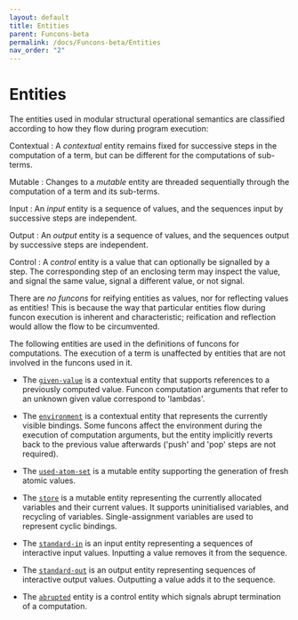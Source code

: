 ```yaml
---
layout: default
title: Entities
parent: Funcons-beta
permalink: /docs/Funcons-beta/Entities
nav_order: "2"
---
```


Entities
========

The entities used in modular structural operational semantics are classified according to how they flow during program execution:

Contextual
: A *contextual* entity remains fixed for successive steps in the computation of a term, but can be different for the computations of sub-terms.

Mutable
: Changes to a *mutable* entity are threaded sequentially through the computation of a term and its sub-terms.

Input
: An *input* entity is a sequence of values, and the sequences input by successive steps are independent.

Output
: An *output* entity is a sequence of values, and the sequences output by successive steps are independent.

Control
: A *control* entity is a value that can optionally be signalled by a step. The corresponding step of an enclosing term may inspect the value, and signal the same value, signal a different value, or not signal.

There are *no funcons* for reifying entities as values, nor for reflecting values as entities! 
This is because the way that particular entities flow during funcon execution is inherent and characteristic; reification and reflection would allow the flow to be circumvented.

The following entities are used in the definitions of funcons for computations. The execution of a term is unaffected by entities that are not involved in the funcons used in it.

- The  [`given-value`] is a contextual entity that supports references to a previously computed value. 
  Funcon computation arguments that refer to an unknown given value correspond to 'lambdas'.
  
- The [`environment`] is a contextual entity that represents the currently visible bindings.
  Some funcons affect the environment during the execution of computation arguments, but the entity implicitly reverts back to the previous value afterwards ('push' and 'pop' steps are not required).
  
- The [`used-atom-set`] is a mutable entity supporting the generation of fresh atomic values.

- The [`store`] is a mutable entity representing the currently allocated variables and their current values.
  It supports uninitialised variables, and recycling of variables.
  Single-assignment variables are used to represent cyclic bindings.

- The [`standard-in`] is an input entity representing a sequences of interactive input values.
  Inputting a value removes it from the sequence.

- The [`standard-out`] is an output entity representing sequences of interactive output values.
  Outputting a value adds it to the sequence.

- The [`abrupted`] entity is a control entity which signals abrupt termination of a computation.

[`given-value`]: /CBS-beta/Funcons-beta/Computations/Normal/Giving/index.html#Name_given-value
[`environment`]: /CBS-beta/Funcons-beta/Computations/Normal/Binding/index.html#Name_environment
[`used-atom-set`]: /CBS-beta/Funcons-beta/Computations/Normal/Generating/index.html#Name_used-atom-set
[`store`]: /CBS-beta/Funcons-beta/Computations/Normal/Storing/index.html#Name_store
[`standard-in`]: /CBS-beta/Funcons-beta/Computations/Normal/Interacting/index.html#Name_standard-in
[`standard-out`]: /CBS-beta/Funcons-beta/Computations/Normal/Interacting/index.html#Name_standard-out
[`abrupted`]: /CBS-beta/Funcons-beta/Computations/Abnormal/Abrupting/index.html#Name_abrupted
